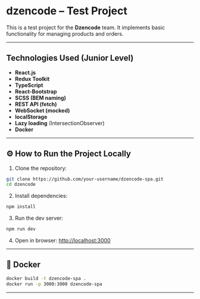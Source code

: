 # dzencode – Test Project

This is a test project for the **Dzencode** team. It implements basic functionality for managing products and orders.

---

## Technologies Used (Junior Level)

- **React.js**
- **Redux Toolkit**
- **TypeScript**
- **React-Bootstrap**
- **SCSS (BEM naming)**
- **REST API (fetch)**
- **WebSocket (mocked)**
- **localStorage**
- **Lazy loading** (IntersectionObserver)
- **Docker**

---

## ⚙️ How to Run the Project Locally

1. Clone the repository:

```bash
git clone https://github.com/your-username/dzencode-spa.git
cd dzencode
```

2. Install dependencies:

```bash
npm install
```

3. Run the dev server:

```bash
npm run dev
```

4. Open in browser:
[http://localhost:3000](http://localhost:3000)

---

## 🐳 Docker

```bash
docker build -t dzencode-spa .
docker run -p 3000:3000 dzencode-spa
```

---
